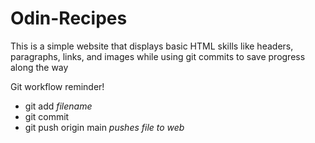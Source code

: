 # Odin-Recipes
This is a simple website that displays basic HTML skills like headers, paragraphs, links, and images while using git commits to save progress along the way

Git workflow reminder!
- git add *filename*
- git commit 
- git push origin main *pushes file to web* 